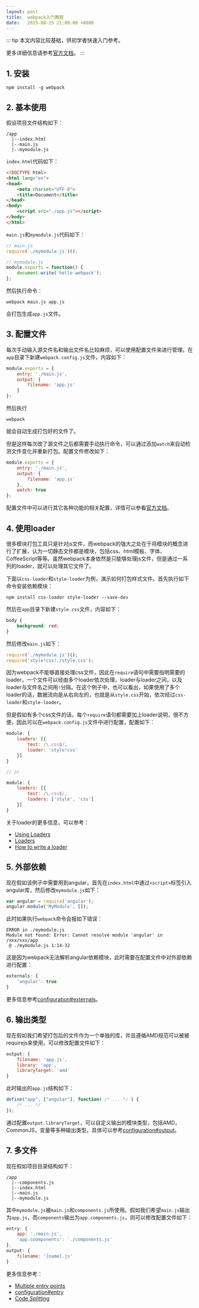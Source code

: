 ```yaml
---
layout: post
title:  webpack入门教程
date:   2015-08-15 21:00:00 +0800
---
```


::: tip
本文内容比较基础，供初学者快速入门参考。

更多详细信息请参考[官方文档](http://webpack.github.io/docs/)。
:::

## 1. 安装

```
npm install -g webpack
```

## 2. 基本使用

假设项目文件结构如下：

```
/app
  |--index.html
  |--main.js
  |--mymodule.js
```

`index.html`代码如下：

```html
<!DOCTYPE html>
<html lang="en">
<head>
	<meta charset="UTF-8">
	<title>Document</title>
</head>
<body>
	<script src="./app.js"></script>
</body>
</html>
```

`main.js`和`mymodule.js`代码如下：

```javascript
// main.js
require('./mymodule.js')();

// mymodule.js
module.exports = function() {
	document.write('hello webpack');
};
```

然后执行命令：

```
webpack main.js app.js
```

会打包生成`app.js`文件。

## 3. 配置文件

每次手动输入源文件名和输出文件名比较麻烦，可以使用配置文件来进行管理。在`app`目录下新建`webpack.config.js`文件，内容如下：

```javascript
module.exports = {
	entry: './main.js',
	output: {
		filename: 'app.js'
	}
};
```

然后执行

```
webpack
```

就会自动生成打包好的文件了。

但是这样每次改了源文件之后都需要手动执行命令，可以通过添加`watch`来自动检测文件变化并重新打包。配置文件修改如下：

```javascript
module.exports = {
	entry: './main.js',
	output: {
		filename: 'app.js'
	},
	watch: true
};
```

配置文件中可以进行其它各种功能的相关配置，详情可以参看[官方文档](http://webpack.github.io/docs/configuration.html)。

## 4. 使用loader

很多模块打包工具只是针对js文件，而webpack的强大之处在于将模块的概念进行了扩展，认为一切静态文件都是模块，包括css、html模板、字体、CoffeeScript等等。虽然webpack本身依然是只能够处理js文件，但是通过一系列的loader，就可以处理其它文件了。

下面以`css-loader`和`style-loader`为例，演示如何打包样式文件。首先执行如下命令安装依赖模块：

```
npm install css-loader style-loader --save-dev
```

然后在`app`目录下新建`style.css`文件，内容如下：

```css
body {
	background: red;
}
```

然后修改`main.js`如下：

```javascript
require('./mymodule.js')();
require('style!css!./style.css');
```

因为webpack不能够直接处理css文件，因此在`require`语句中需要指明需要的loader，一个文件可以经由多个loader依次处理，loader与loader之间，以及loader与文件名之间用`!`分隔。在这个例子中，也可以看出，如果使用了多个loader的话，数据流向是从右向左的，也就是从`style.css`开始，依次经过`css-loader`和`style-loader`。

但是假如有多个css文件的话，每个`require`语句都需要加上loader说明，很不方便，因此可以在`webpack.config.js`文件中进行配置，配置如下：

```javascript
module: {
	loaders: [{
		test: /\.css$/,
		loader: 'style!css'
	}]
}

// or

module: {
	loaders: [{
		test: /\.css$/,
		loaders: ['style', 'css']
	}]
}
```

关于loader的更多信息，可以参考：

- [Using Loaders](http://webpack.github.io/docs/using-loaders.html)
- [Loaders](http://webpack.github.io/docs/loaders.html)
- [How to write a loader](http://webpack.github.io/docs/how-to-write-a-loader.html)

## 5. 外部依赖

现在假如该例子中需要用到angular，首先在`index.html`中通过`<script>`标签引入angular库，然后修改`mymodule.js`如下：

```javascript
var angular = require('angular');
angular.module('MyModule', []);
```

此时如果执行`webpack`命令会报如下错误：

```
ERROR in ./mymodule.js
Module not found: Error: Cannot resolve module 'angular' in /xxx/xxx/app
 @ ./mymodule.js 1:14-32
```

这是因为webpack无法解析angular依赖模块，此时需要在配置文件中对外部依赖进行配置：

```javascript
externals: {
	'angular': true
}
```

更多信息参考[configuration#externals](http://webpack.github.io/docs/configuration.html#externals)。

## 6. 输出类型

现在假如我们希望打包后的文件作为一个单独的库，并且遵循AMD规范可以被被requirejs来使用，可以修改配置文件如下：

```javascript
output: {
	filename: 'app.js',
	library: 'app',
	libraryTarget: 'amd'
}
```

此时输出的`app.js`结构如下：

```javascript
define("app", ["angular"], function( /* ... */ ) {
	/* ... */
});
```

通过配置`output.libraryTarget`，可以自定义输出的模块类型，包括AMD，CommonJS，变量等多种输出类型。具体可以参考[configuration#output](http://webpack.github.io/docs/configuration.html#output)。

## 7. 多文件

现在假如项目目录结构如下：

```
/app
  |--components.js
  |--index.html
  |--main.js
  |--mymodule.js
```

其中`mymodule.js`被`main.js`和`components.js`所使用。假如我们希望`main.js`输出为`app.js`，而`components`输出为`app.components.js`，则可以修改配置文件如下：

```javascript
entry: {
	app: './main.js',
	'app.coomponents': './components.js'
},
output: {
	filename: '[name].js'
}
```

更多信息参考：

- [Multiple entry points](http://webpack.github.io/docs/multiple-entry-points.html)
- [configuration#entry](http://webpack.github.io/docs/configuration.html#entry)
- [Code Splitting](http://webpack.github.io/docs/code-splitting.html#multiple-entry-chunks)
